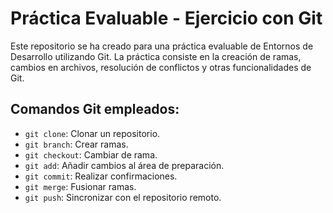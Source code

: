 # Práctica Evaluable - Ejercicio con Git

Este repositorio se ha creado para una práctica evaluable de Entornos de Desarrollo utilizando Git. 
La práctica consiste en la creación de ramas, cambios en archivos, resolución de conflictos y otras funcionalidades de Git.

## Comandos Git empleados:

- `git clone`: Clonar un repositorio.
- `git branch`: Crear ramas.
- `git checkout`: Cambiar de rama.
- `git add`: Añadir cambios al área de preparación.
- `git commit`: Realizar confirmaciones.
- `git merge`: Fusionar ramas.
- `git push`: Sincronizar con el repositorio remoto.